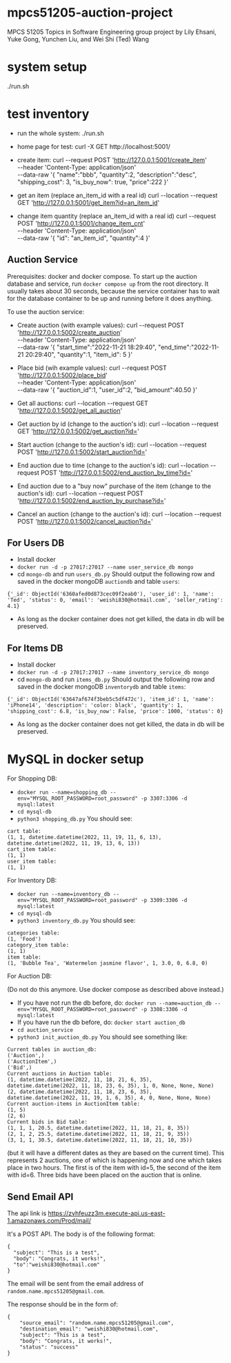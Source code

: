 # mpcs51205-auction-project

MPCS 51205 Topics in Software Engineering group project by Lily Ehsani, Yuke Gong, Yunchen Liu, and Wei Shi (Ted) Wang

# system setup

./run.sh

# test inventory

- run the whole system:
  ./run.sh

- home page for test:
  curl -X GET http://localhost:5001/

- create item:
  curl --request POST 'http://127.0.0.1:5001/create_item' \
  --header 'Content-Type: application/json' \
  --data-raw '{
  "name":"bbb",
  "quantity":2,
  "description":"desc",
  "shipping_cost": 3,
  "is_buy_now": true,
  "price":222
  }'

- get an item (replace an_item_id with a real id)
  curl --location --request GET 'http://127.0.0.1:5001/get_item?id=an_item_id'

- change item quantity (replace an_item_id with a real id)
  curl --request POST 'http://127.0.0.1:5001/change_item_cnt' \
  --header 'Content-Type: application/json' \
  --data-raw '{
  "id": "an_item_id",
  "quantity":4
  }'

## Auction Service

Prerequisites: docker and docker compose.
To start up the auction database and service, run `docker compose up` from the root directory. It usually takes about 30 seconds, because the service container has to wait for the database container to be up and running before it does anything.

To use the auction service:

- Create auction (with example values):
  curl --request POST 'http://127.0.0.1:5002/create_auction' \
  --header 'Content-Type: application/json' \
  --data-raw '{
  "start_time":"2022-11-21 18:29:40",
  "end_time":"2022-11-21 20:29:40",
  "quantity":1,
  "item_id": 5
  }'

- Place bid (wih example values):
  curl --request POST 'http://127.0.0.1:5002/place_bid' \
  --header 'Content-Type: application/json' \
  --data-raw '{
  "auction_id":1,
  "user_id":2,
  "bid_amount":40.50
  }'

- Get all auctions:
  curl --location --request GET 'http://127.0.0.1:5002/get_all_auction'

- Get auction by id (change <id> to the auction's id):
  curl --location --request GET 'http://127.0.0.1:5002/get_auction?id=<id>'

- Start auction (change <id> to the auction's id):
  curl --location --request POST 'http://127.0.0.1:5002/start_auction?id=<id>'

- End auction due to time (change <id> to the auction's id):
  curl --location --request POST 'http://127.0.0.1:5002/end_auction_by_time?id=<id>'

- End auction due to a "buy now" purchase of the item (change <id> to the auction's id):
  curl --location --request POST 'http://127.0.0.1:5002/end_auction_by_purchase?id=<id>'

- Cancel an auction (change <id> to the auction's id):
  curl --location --request POST 'http://127.0.0.1:5002/cancel_auction?id=<id>'

## For Users DB

- Install docker
- `docker run -d -p 27017:27017 --name user_service_db mongo`
- cd `mongo-db` and run `users_db.py`
  Should output the following row and saved in the docker mongoDB `auctiondb` and table `users`:

```
{'_id': ObjectId('6360afed0d873cec09f2eab0'), 'user_id': 1, 'name': 'Ted', 'status': 0, 'email': 'weishi830@hotmail.com', 'seller_rating': 4.1}
```

- As long as the docker container does not get killed, the data in db will be preserved.

## For Items DB

- Install docker
- `docker run -d -p 27017:27017 --name inventory_service_db mongo`
- cd `mongo-db` and run `items_db.py`
  Should output the following row and saved in the docker mongoDB `inventorydb` and table `items`:

```
{'_id': ObjectId('63647af674f3beb5c5df472c'), 'item_id': 1, 'name': 'iPhone14', 'description': 'color: black', 'quantity': 1, 'shipping_cost': 6.8, 'is_buy_now': False, 'price': 1000, 'status': 0}
```

- As long as the docker container does not get killed, the data in db will be preserved.

# MySQL in docker setup

For Shopping DB:

- `docker run --name=shopping_db --env="MYSQL_ROOT_PASSWORD=root_password" -p 3307:3306 -d mysql:latest`
- `cd mysql-db`
- `python3 shopping_db.py`
  You should see:

```
cart table:
(1, 1, datetime.datetime(2022, 11, 19, 11, 6, 13), datetime.datetime(2022, 11, 19, 13, 6, 13))
cart_item table:
(1, 1)
user_item table:
(1, 1)
```

For Inventory DB:

- `docker run --name=inventory_db --env="MYSQL_ROOT_PASSWORD=root_password" -p 3309:3306 -d mysql:latest`
- `cd mysql-db`
- `python3 inventory_db.py`
  You should see:

```
categories table:
(1, 'Food')
category_item table:
(1, 1)
item table:
(1, 'Bubble Tea', 'Watermelon jasmine flavor', 1, 3.0, 0, 6.8, 0)
```

For Auction DB:

(Do not do this anymore. Use docker compose as described above instead.)

- If you have not run the db before, do: `docker run --name=auction_db --env="MYSQL_ROOT_PASSWORD=root_password" -p 3308:3306 -d mysql:latest`
- If you have run the db before, do: `docker start auction_db`
- `cd auction_service`
- `python3 init_auction_db.py`
  You should see something like:

```
Current tables in auction_db:
('Auction',)
('AuctionItem',)
('Bid',)
Current auctions in Auction table:
(1, datetime.datetime(2022, 11, 18, 21, 6, 35), datetime.datetime(2022, 11, 18, 23, 6, 35), 1, 0, None, None, None)
(2, datetime.datetime(2022, 11, 18, 23, 6, 35), datetime.datetime(2022, 11, 19, 1, 6, 35), 4, 0, None, None, None)
Current auction-items in AuctionItem table:
(1, 5)
(2, 6)
Current bids in Bid table:
(1, 1, 1, 20.5, datetime.datetime(2022, 11, 18, 21, 8, 35))
(2, 1, 2, 25.5, datetime.datetime(2022, 11, 18, 21, 9, 35))
(3, 1, 1, 30.5, datetime.datetime(2022, 11, 18, 21, 10, 35))
```

(but it will have a different dates as they are based on the current time). This represents 2 auctions, one of which is happening now and one which takes place in two hours. The first is of the item with id=5, the second of the item with id=6. Three bids have been placed on the auction that is online.

## Send Email API

The api link is https://zvhfeuzz3m.execute-api.us-east-1.amazonaws.com/Prod/mail/

It's a POST API. The body is of the following format:

```
{
  "subject": "This is a test",
  "body": "Congrats, it works!",
  "to":"weishi830@hotmail.com"
}
```

The email will be sent from the email address of `random.name.mpcs51205@gmail.com`.

The response should be in the form of:

```
{
    "source_email": "random.name.mpcs51205@gmail.com",
    "destination_email": "weishi830@hotmail.com",
    "subject": "This is a test",
    "body": "Congrats, it works!",
    "status": "success"
}
```
